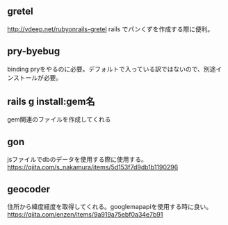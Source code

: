 ## gretel
http://vdeep.net/rubyonrails-gretel
rails でパンくずを作成する際に便利。

## pry-byebug
binding pryをやるのに必要。デフォルトで入っている訳ではないので、別途インストールが必要。

## rails g install:gem名
gem関連のファイルを作成してくれる

## gon
jsファイルでdbのデータを使用する際に使用する。
https://qiita.com/s_nakamura/items/5d153f7d9db1b1190296

## geocoder
住所から緯度経度を取得してくれる。googlemapapiを使用する時に良い。
https://qiita.com/enzen/items/9a919a75ebf0a34e7b91


